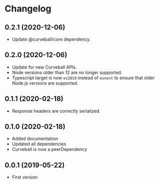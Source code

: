 Changelog
=========

0.2.1 (2020-12-06)
------------------

* Update @curveball/core dependency.


0.2.0 (2020-12-06)
------------------

* Update for new Curveball APIs.
* Node versions older than 12 are no longer supported.
* Typescript target is now `es2019` instead of `esnext` to ensure that older
  Node.js versions are supported.


0.1.1 (2020-02-18)
------------------

* Response headers are correctly serialized.


0.1.0 (2020-02-18)
------------------

* Added documentation
* Updated all dependencies
* Curveball is now a peerDependency


0.0.1 (2019-05-22)
------------------

* First version
